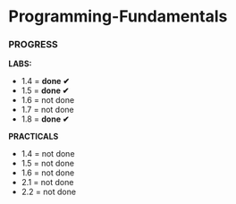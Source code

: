 # Programming-Fundamentals
### PROGRESS
**LABS:**
- 1.4 = **done ✔**
- 1.5 = **done ✔**
- 1.6 = not done
- 1.7 = not done
- 1.8 = **done ✔**

**PRACTICALS**
- 1.4 = not done
- 1.5 = not done
- 1.6 = not done
- 2.1 = not done
- 2.2 = not done
